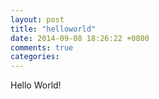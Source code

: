```yaml
---
layout: post
title: "helloworld"
date: 2014-09-08 18:26:22 +0800
comments: true
categories: 
---
```

Hello World!
